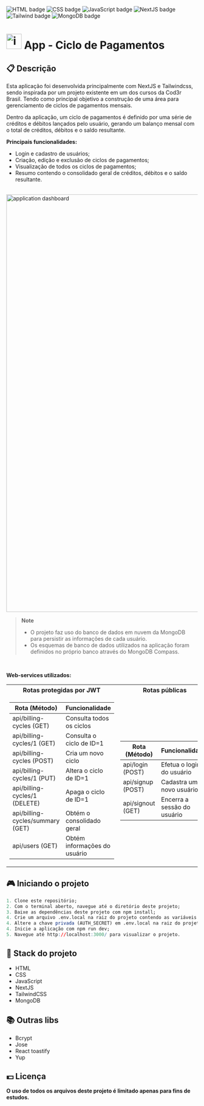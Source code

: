 ![HTML badge](https://img.shields.io/badge/html5-%23E34F26.svg?style=for-the-badge&logo=html5&logoColor=white)
![CSS badge](https://img.shields.io/badge/css3-%231572B6.svg?style=for-the-badge&logo=css3&logoColor=white)
![JavaScript badge](https://img.shields.io/badge/javascript-%23323330.svg?style=for-the-badge&logo=javascript&logoColor=%23F7DF1E)
![NextJS badge](https://img.shields.io/badge/Next-black?style=for-the-badge&logo=next.js&logoColor=white)
![Tailwind badge](https://img.shields.io/badge/tailwindcss-%2338B2AC.svg?style=for-the-badge&logo=tailwind-css&logoColor=white)
![MongoDB badge](https://img.shields.io/badge/MongoDB-%234ea94b.svg?style=for-the-badge&logo=mongodb&logoColor=white)

# <img src="https://user-images.githubusercontent.com/105606295/221874628-e371951e-5a17-4570-8ecc-dfac851f8f86.png" width="40px" height="40px" alt="internet banking icon"><img> App - Ciclo de Pagamentos

## 📋 Descrição

Esta aplicação foi desenvolvida principalmente com NextJS e Tailwindcss, sendo inspirada por um projeto existente em um dos cursos da Cod3r Brasil. Tendo como principal objetivo a construção de uma área para gerenciamento de ciclos de pagamentos mensais.

Dentro da aplicação, um ciclo de pagamentos é definido por uma série de créditos e débitos lançados pelo usuário, gerando um balanço mensal com o total de créditos, débitos e o saldo resultante.

**Principais funcionalidades:**

-   Login e cadastro de usuários;
-   Criação, edição e exclusão de ciclos de pagamentos;
-   Visualização de todos os ciclos de pagamentos;
-   Resumo contendo o consolidado geral de créditos, débitos e o saldo resultante.

<br>

<img width="1100px" src="https://user-images.githubusercontent.com/105606295/222833255-0989288a-cab4-42e7-9d3c-04b64c971032.png" alt="application dashboard"/>

> **Note**
>
> -   O projeto faz uso do banco de dados em nuvem da MongoDB para persistir as informações de cada usuário.
> -   Os esquemas de banco de dados utilizados na aplicação foram definidos no próprio banco através do MongoDB Compass.

<br>

**Web-services utilizados:**

<table>
<tr>
<th>Rotas protegidas por JWT </th>
<th>Rotas públicas</th>
</tr>
<tr>
<td>

| Rota (Método)                    | Funcionalidade               |
| -------------------------------- | ---------------------------- |
| api/billing-cycles (GET)         | Consulta todos os ciclos     |
| api/billing-cycles/1 (GET)       | Consulta o ciclo de ID=1     |
| api/billing-cycles (POST)        | Cria um novo ciclo           |
| api/billing-cycles/1 (PUT)       | Altera o ciclo de ID=1       |
| api/billing-cycles/1 (DELETE)    | Apaga o ciclo de ID=1        |
| api/billing-cycles/summary (GET) | Obtém o consolidado geral    |
| api/users (GET)                  | Obtém informações do usuário |

</td>
<td>

| Rota (Método)     | Funcionalidade              |
| ----------------- | --------------------------- |
| api/login (POST)  | Efetua o login do usuário   |
| api/signup (POST) | Cadastra um novo usuário    |
| api/signout (GET) | Encerra a sessão do usuário |

</td>
</tr>
</table>

## 🎮 Iniciando o projeto

```r
1. Clone este repositório;
2. Com o terminal aberto, navegue até o diretório deste projeto;
3. Baixe as dependências deste projeto com npm install;
4. Crie um arquivo .env.local na raiz do projeto contendo as variáveis de ambiente presentes em .env.sample com valores de sua preferência.
4. Altere a chave privada (AUTH_SECRET) em .env.local na raiz do projeto para uma chave de sua preferência;
4. Inicie a aplicação com npm run dev;
5. Navegue até http://localhost:3000/ para visualizar o projeto.
```

## 🚀 Stack do projeto

-   HTML
-   CSS
-   JavaScript
-   NextJS
-   TailwindCSS
-   MongoDB

## 📚 Outras libs

-   Bcrypt
-   Jose
-   React toastify
-   Yup

## 💵 Licença

**O uso de todos os arquivos deste projeto é limitado apenas para fins de estudos.**
